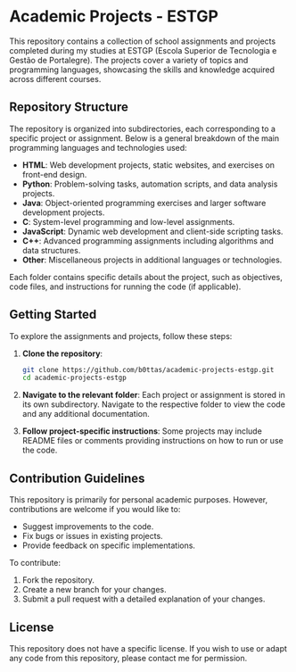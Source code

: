 # Academic Projects - ESTGP

This repository contains a collection of school assignments and projects completed during my studies at ESTGP (Escola Superior de Tecnologia e Gestão de Portalegre). The projects cover a variety of topics and programming languages, showcasing the skills and knowledge acquired across different courses.

## Repository Structure

The repository is organized into subdirectories, each corresponding to a specific project or assignment. Below is a general breakdown of the main programming languages and technologies used:

- **HTML**: Web development projects, static websites, and exercises on front-end design.
- **Python**: Problem-solving tasks, automation scripts, and data analysis projects.
- **Java**: Object-oriented programming exercises and larger software development projects.
- **C**: System-level programming and low-level assignments.
- **JavaScript**: Dynamic web development and client-side scripting tasks.
- **C++**: Advanced programming assignments including algorithms and data structures.
- **Other**: Miscellaneous projects in additional languages or technologies.

Each folder contains specific details about the project, such as objectives, code files, and instructions for running the code (if applicable).

## Getting Started

To explore the assignments and projects, follow these steps:

1. **Clone the repository**:
   ```bash
   git clone https://github.com/b0ttas/academic-projects-estgp.git
   cd academic-projects-estgp

2. **Navigate to the relevant folder**:
    Each project or assignment is stored in its own subdirectory. Navigate to the respective folder to view the code and any additional documentation.

2. **Follow project-specific instructions**:
    Some projects may include README files or comments providing instructions on how to run or use the code.

## Contribution Guidelines

This repository is primarily for personal academic purposes. However, contributions are welcome if you would like to:

- Suggest improvements to the code.
- Fix bugs or issues in existing projects.
- Provide feedback on specific implementations.

To contribute:

1. Fork the repository.
2. Create a new branch for your changes.
3. Submit a pull request with a detailed explanation of your changes.

## License

This repository does not have a specific license. If you wish to use or adapt any code from this repository, please contact me for permission.
